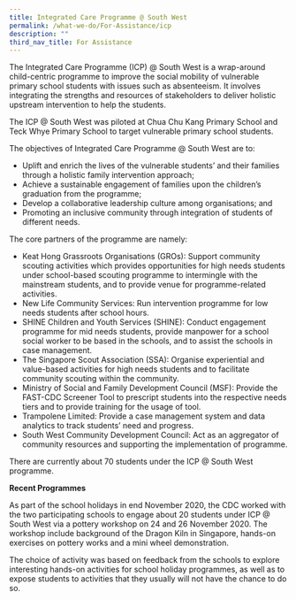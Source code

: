 ```yaml
---
title: Integrated Care Programme @ South West
permalink: /what-we-do/For-Assistance/icp
description: ""
third_nav_title: For Assistance
---
```

The Integrated Care Programme (ICP) @ South West is a wrap-around child-centric programme to improve the social mobility of vulnerable primary school students with issues such as absenteeism. It involves integrating the strengths and resources of stakeholders to deliver holistic upstream intervention to help the students. 

The ICP @ South West was piloted at Chua Chu Kang Primary School and Teck Whye Primary School to target vulnerable primary school students. 

The objectives of Integrated Care Programme @ South West are to: 

* Uplift and enrich the lives of the vulnerable students’ and their families through a holistic family intervention approach;
* Achieve a sustainable engagement of families upon the children’s graduation from the programme;
* Develop a collaborative leadership culture among organisations; and
* Promoting an inclusive community through integration of students of different needs.

The core partners of the programme are namely:

* Keat Hong Grassroots Organisations (GROs): Support community scouting activities which provides opportunities for high needs students under school-based scouting programme to intermingle with the mainstream students, and to provide venue for programme-related activities.
* New Life Community Services: Run intervention programme for low needs students after school hours.
* SHINE Children and Youth Services (SHINE): Conduct engagement programme for mid needs students, provide manpower for a school social worker to be based in the schools, and to assist the schools in case management.
* The Singapore Scout Association (SSA): Organise experiential and value-based activities for high needs students and to facilitate community scouting within the community.
* Ministry of Social and Family Development Council (MSF): Provide the FAST-CDC Screener Tool to prescript students into the respective needs tiers and to provide training for the usage of tool.
* Trampolene Limited: Provide a case management system and data analytics to track students’ need and progress.
* South West Community Development Council: Act as an aggregator of community resources and supporting the implementation of programme.

There are currently about 70 students under the ICP @ South West programme. 

**Recent Programmes**

As part of the school holidays in end November 2020, the CDC worked with the two participating schools to engage about 20 students under ICP @ South West via a pottery workshop on 24 and 26 November 2020. The workshop include background of the Dragon Kiln in Singapore, hands-on exercises on pottery works and a mini wheel demonstration. 

The choice of activity was based on feedback from the schools to explore interesting hands-on activities for school holiday programmes, as well as to expose students to activities that they usually will not have the chance to do so.